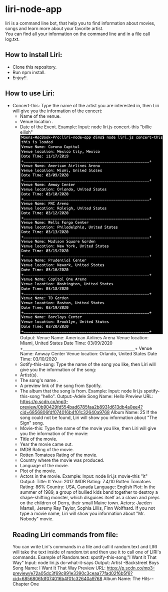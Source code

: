 # liri-node-app
liri is a command line bot, that help you to find information about movies, songs and learn more about your favorite artist.  
You can find all your information on the command line and in a file call log.txt.
## How to install Liri:
* Clone this repository.
* Run npm install.
* Enjoy!!.
## How to use Liri:
* Concert-this:
  Type the name of the artist you are interested in, then Liri will give you the information of the concert:
   * Name of the venue. 
   * Venue location .
   * Date of the Event. 
   Example:
   Input:  node liri.js concert-this "billie eilish"
   ![concert](./images/concert-this.png)
   Output: Venue Name: American Airlines Arena
   Venue location: Miami, United States
   Date Time: 03/09/2020
    +________________________________________________________+
   Venue Name: Amway Center
   Venue location: Orlando, United States
   Date Time: 03/10/2020 
   * Sotify-this-song: 
   Type the name of the song you like, then Liri will give you the information of the song:
   *  Artist(s).
   *  The song's name .
   *  A preview link of the song from Spotify.
   *  The album that the song is from.
   Example:
   Input: node liri.js spotify-this-song "hello".
   Output:-Adele
   Song Name: Hello
   Preview URL: https://p.scdn.co/mp3-preview/0b90429fd554bad6785faa2b8931d613db4a0ee4?cid=6856806fdf074016b4f01c32640a9768
   Album Name: 25
   If the song could not be found, Liri will show you information about "The Sign" song.
   * Movie-this:
   Type the name of the movie you like, then Liri will give you the information of the movie:
   * Title of the movie.
   * Year the movie came out.
   * IMDB Rating of the movie.
   * Rotten Tomatoes Rating of the movie.
   * Country where the movie was produced.
   * Language of the movie.
   * Plot of the movie.
   * Actors in the movie.
   Example:
   Input: node liri.js movie-this "it"
   Output: Title: It
   Year: 2017
   IMDB Rating: 7.4/10
   Rotten Tomatoes Rating: 86%
   Country: USA, Canada
   Language: English
   Plot: In the summer of 1989, a group of bullied kids band together to destroy a shape-shifting monster, which disguises itself as a clown and preys on the children of Derry, their small Maine town.
   Actors: Jaeden Martell, Jeremy Ray Taylor, Sophia Lillis, Finn Wolfhard.
   If you not type a movie name, Liri will show you information about "Mr. Nobody" movie.
   ## Reading Liri commands from file:
   You can write Liri's commands in a file and call it random.text and LIRI will take the text inside of random.txt and then use it to call one of LIRI's commands.
   Example of Random.text:
   spotify-this-song,"I Want it That Way"
   Input: node liri.js do-what-it-says
   Output: Artist
   -Backstreet Boys
   Song Name: I Want It That Way
   Preview URL: https://p.scdn.co/mp3-preview/e72a05dc3f69c891e3390c3ceaa77fad02f6b5f6?cid=6856806fdf074016b4f01c32640a9768
   Album Name: The Hits--Chapter One

